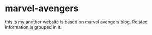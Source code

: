 # marvel-avengers
this is my another website is based on marvel avengers blog. Related information is grouped in it.
